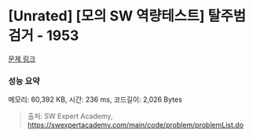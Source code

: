 # [Unrated] [모의 SW 역량테스트] 탈주범 검거 - 1953 

[문제 링크](https://swexpertacademy.com/main/code/problem/problemDetail.do?contestProbId=AV5PpLlKAQ4DFAUq) 

### 성능 요약

메모리: 60,392 KB, 시간: 236 ms, 코드길이: 2,026 Bytes



> 출처: SW Expert Academy, https://swexpertacademy.com/main/code/problem/problemList.do